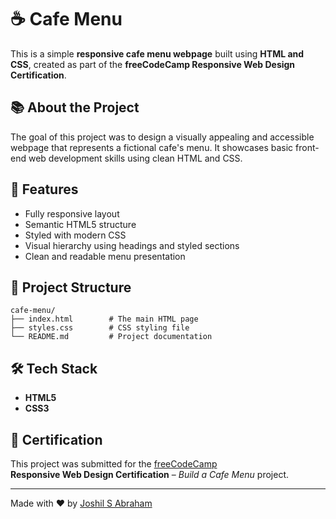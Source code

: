 # ☕ Cafe Menu

This is a simple **responsive cafe menu webpage** built using **HTML and CSS**, created as part of the **freeCodeCamp Responsive Web Design Certification**.

## 📚 About the Project

The goal of this project was to design a visually appealing and accessible webpage that represents a fictional cafe's menu. It showcases basic front-end web development skills using clean HTML and CSS.

## 🎨 Features

- Fully responsive layout
- Semantic HTML5 structure
- Styled with modern CSS
- Visual hierarchy using headings and styled sections
- Clean and readable menu presentation

## 📁 Project Structure

```
cafe-menu/
├── index.html        # The main HTML page
├── styles.css        # CSS styling file
└── README.md         # Project documentation
```

## 🛠️ Tech Stack

- **HTML5**
- **CSS3**

## 📖 Certification

This project was submitted for the [freeCodeCamp](https://www.freecodecamp.org/)  
**Responsive Web Design Certification** – *Build a Cafe Menu* project.

---

Made with ❤️ by [Joshil S Abraham](https://github.com/joshilsabraham)

